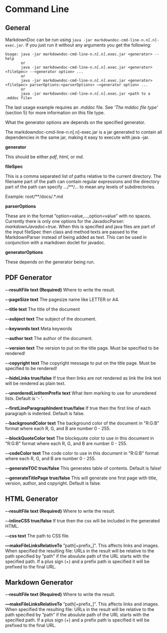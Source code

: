 # Command Line

## General

MarkdownDoc can be run using `java -jar markdowndoc-cmd-line-n.n[.n]-exec.jar`. If you just run it
without any arguments you get the following:

    Usage: java -jar markdowndoc-cmd-line-n.n[.n].exec.jar <generator> --help
           or
           java -jar markdowndoc-cmd-line-n.n[.n].exec.jar <generator> <fileSpec> --<generator option> ...
           or
           java -jar markdowndoc-cmd-line-n.n[.n].exec.jar <generator> <fileSpec> parserOptions:<parserOptions> —<generator option> ...
           or
           java -jar markdowndoc-cmd-line-n.n[.n].exec.jar <path to a .mddoc file>

The last usage example requires an _.mddoc_ file. See _’The _mddoc_ file type’_ (section 5) for more information on this file type.

What the generator options are depends on the specified generator.

The markdowndoc-cmd-line-n.n[.n]-exec.jar is a jar generated to contain all dependencies in the same jar,
making it easy to execute with java -jar.

__generator__

This should be either _pdf_, _html_, or _md_.

__fileSpec__

This is a comma separated list of paths relative to the current directory. The filename
part of the path can contain regular expressions and the directory part of the path can
specify .../**/... to mean any levels of subdirectories. 

Example: root/**/docs/.*.md

__parserOptions__

These are in the format ”option=value,...,option=value” with no spaces. Currently there is only one options for the JavadocParser: _markdownJavadoc=true_. When this is specified and java files are part of the input fileSpec then class and method texts are passed to the MarkdownParser instead of being added as text. This can be used in conjunction with a markdown doclet for javadoc.

__generatorOptions__

These depends on the generator being run. 

## PDF Generator

__--resultFile text (Required)__
    Where to write the result.

__--pageSize text__
    The pagesize name like LETTER or A4.

__--title text__
    The title of the document

__--subject text__
    The subject of the document. 

__--keywords text__
    Meta keywords 

__--author text__
    The author of the document. 

__--version text__
    The version to put on the title page. Must be specified 
    to be rendered! 

__--copyright text__
    The copyright message to put on the title page. Must be 
    specified to be rendered! 

__--hideLinks true/false__
    If true then links are not rendered as link the link text 
    will be rendered as plain text. 

__--unorderedListItemPrefix text__
    What item marking to use for unuredered lists. Default is 
    '- '. 

__--firstLineParagraphIndent true/false__
    If true then the first line of each paragraph is indented. 
    Default is false. 

__--backgroundColor text__
    The background color of the document in "R:G:B" format where 
    each R, G, and B are number 0 - 255. 

__--blockQuoteColor text__
    The blockquote color to use in this document in "R:G:B" 
    format where each R, G, and B are number 0 - 255. 

__--codeColor text__
    The code color to use in this document in "R:G:B" format 
    where each R, G, and B are number 0 - 255. 

__--generateTOC true/false__
    This generates table of contents. Default is false! 

__--generateTitlePage true/false__
    This will generate one first page with title, version, author, 
    and copyright. Default is false. 


## HTML Generator

__--resultFile text (Required)__
    Where to write the result. 

__--inlineCSS true/false__
    If true then the css will be included in the generated HTML.     

__--css text__
    The path to CSS file. 
 
__—makeFileLinksRelativeTo__
    ”path[+prefix_]”.  This affects links and images. When specified the resulting file: URLs in the result will be relative to the path specified by ”path” if the absulute path of the URL starts with the specified path. If a plus sign (+) and a prefix path is specified it will be prefixed to the final URL.  
 
## Markdown Generator

__--resultFile text (Required)__
    Where to write the result. 

__—makeFileLinksRelativeTo__
    ”path[+prefix_]”.  This affects links and images. When specified the resulting file: URLs in the result will be relative to the path specified by ”path” if the absulute path of the URL starts with the specified path. If a plus sign (+) and a prefix path is specified it will be prefixed to the final URL.  
 

